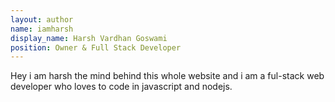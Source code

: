 ```yaml
---
layout: author
name: iamharsh
display_name: Harsh Vardhan Goswami
position: Owner & Full Stack Developer
---
```

Hey i am harsh the mind behind this whole website and i am a ful-stack web developer who loves to code in javascript and nodejs.